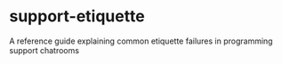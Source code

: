 # support-etiquette
A reference guide explaining common etiquette failures in programming support chatrooms
